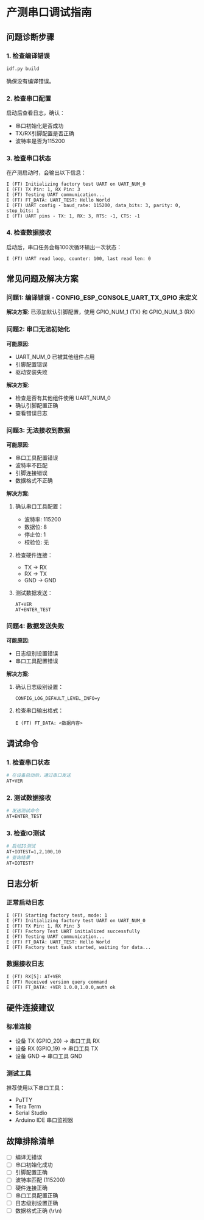 # 产测串口调试指南

## 问题诊断步骤

### 1. 检查编译错误
```bash
idf.py build
```
确保没有编译错误。

### 2. 检查串口配置
启动后查看日志，确认：
- 串口初始化是否成功
- TX/RX引脚配置是否正确
- 波特率是否为115200

### 3. 检查串口状态
在产测启动时，会输出以下信息：
```
I (FT) Initializing factory test UART on UART_NUM_0
I (FT) TX Pin: 1, RX Pin: 3
I (FT) Testing UART communication...
E (FT) FT_DATA: UART_TEST: Hello World
I (FT) UART config - baud_rate: 115200, data_bits: 3, parity: 0, stop_bits: 1
I (FT) UART pins - TX: 1, RX: 3, RTS: -1, CTS: -1
```

### 4. 检查数据接收
启动后，串口任务会每100次循环输出一次状态：
```
I (FT) UART read loop, counter: 100, last read len: 0
```

## 常见问题及解决方案

### 问题1: 编译错误 - CONFIG_ESP_CONSOLE_UART_TX_GPIO 未定义
**解决方案**: 已添加默认引脚配置，使用 GPIO_NUM_1 (TX) 和 GPIO_NUM_3 (RX)

### 问题2: 串口无法初始化
**可能原因**:
- UART_NUM_0 已被其他组件占用
- 引脚配置错误
- 驱动安装失败

**解决方案**:
- 检查是否有其他组件使用 UART_NUM_0
- 确认引脚配置正确
- 查看错误日志

### 问题3: 无法接收到数据
**可能原因**:
- 串口工具配置错误
- 波特率不匹配
- 引脚连接错误
- 数据格式不正确

**解决方案**:
1. 确认串口工具配置：
   - 波特率: 115200
   - 数据位: 8
   - 停止位: 1
   - 校验位: 无

2. 检查硬件连接：
   - TX -> RX
   - RX -> TX
   - GND -> GND

3. 测试数据发送：
   ```
   AT+VER
   AT+ENTER_TEST
   ```

### 问题4: 数据发送失败
**可能原因**:
- 日志级别设置错误
- 串口工具配置错误

**解决方案**:
1. 确认日志级别设置：
   ```
   CONFIG_LOG_DEFAULT_LEVEL_INFO=y
   ```

2. 检查串口输出格式：
   ```
   E (FT) FT_DATA: <数据内容>
   ```

## 调试命令

### 1. 检查串口状态
```bash
# 在设备启动后，通过串口发送
AT+VER
```

### 2. 测试数据接收
```bash
# 发送测试命令
AT+ENTER_TEST
```

### 3. 检查IO测试
```bash
# 启动IO测试
AT+IOTEST=1,2,100,10
# 查询结果
AT+IOTEST?
```

## 日志分析

### 正常启动日志
```
I (FT) Starting factory test, mode: 1
I (FT) Initializing factory test UART on UART_NUM_0
I (FT) TX Pin: 1, RX Pin: 3
I (FT) Factory Test UART initialized successfully
I (FT) Testing UART communication...
E (FT) FT_DATA: UART_TEST: Hello World
I (FT) Factory test task started, waiting for data...
```

### 数据接收日志
```
I (FT) RX[5]: AT+VER
I (FT) Received version query command
E (FT) FT_DATA: +VER 1.0.0,1.0.0,auth ok
```

## 硬件连接建议

### 标准连接
- 设备 TX (GPIO_20) -> 串口工具 RX
- 设备 RX (GPIO_19) -> 串口工具 TX
- 设备 GND -> 串口工具 GND

### 测试工具
推荐使用以下串口工具：
- PuTTY
- Tera Term
- Serial Studio
- Arduino IDE 串口监视器

## 故障排除清单

- [ ] 编译无错误
- [ ] 串口初始化成功
- [ ] 引脚配置正确
- [ ] 波特率匹配 (115200)
- [ ] 硬件连接正确
- [ ] 串口工具配置正确
- [ ] 日志级别设置正确
- [ ] 数据格式正确 (\r\n) 